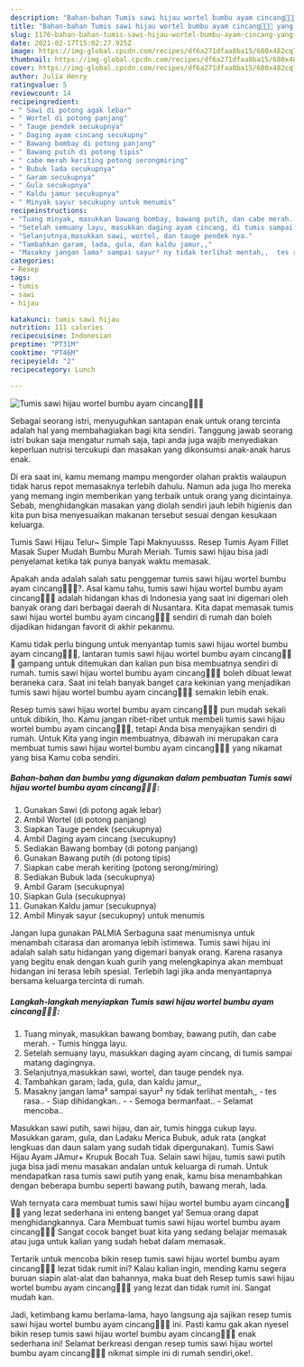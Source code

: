 ```yaml
---
description: "Bahan-bahan Tumis sawi hijau wortel bumbu ayam cincang🥬🥕🍗 yang enak dan Mudah Dibuat"
title: "Bahan-bahan Tumis sawi hijau wortel bumbu ayam cincang🥬🥕🍗 yang enak dan Mudah Dibuat"
slug: 1176-bahan-bahan-tumis-sawi-hijau-wortel-bumbu-ayam-cincang-yang-enak-dan-mudah-dibuat
date: 2021-02-17T15:02:27.925Z
image: https://img-global.cpcdn.com/recipes/df6a271dfaa8ba15/680x482cq70/tumis-sawi-hijau-wortel-bumbu-ayam-cincang🥬🥕🍗-foto-resep-utama.jpg
thumbnail: https://img-global.cpcdn.com/recipes/df6a271dfaa8ba15/680x482cq70/tumis-sawi-hijau-wortel-bumbu-ayam-cincang🥬🥕🍗-foto-resep-utama.jpg
cover: https://img-global.cpcdn.com/recipes/df6a271dfaa8ba15/680x482cq70/tumis-sawi-hijau-wortel-bumbu-ayam-cincang🥬🥕🍗-foto-resep-utama.jpg
author: Julia Henry
ratingvalue: 5
reviewcount: 14
recipeingredient:
- " Sawi di potong agak lebar"
- " Wortel di potong panjang"
- " Tauge pendek secukupnya"
- " Daging ayam cincang secukupny"
- " Bawang bombay di potong panjang"
- " Bawang putih di potong tipis"
- " cabe merah keriting potong serongmiring"
- " Bubuk lada secukupnya"
- " Garam secukupnya"
- " Gula secukupnya"
- " Kaldu jamur secukupnya"
- " Minyak sayur secukupny untuk menumis"
recipeinstructions:
- "Tuang minyak, masukkan bawang bombay, bawang putih, dan cabe merah. Tumis hingga layu."
- "Setelah semuany layu, masukkan daging ayam cincang, di tumis sampai matang dagingnya."
- "Selanjutnya,masukkan sawi, wortel, dan tauge pendek nya."
- "Tambahkan garam, lada, gula, dan kaldu jamur,,"
- "Masakny jangan lama² sampai sayur² ny tidak terlihat mentah,,  tes rasa..  Siap dihidangkan..   Semoga bermanfaat.. Selamat mencoba.."
categories:
- Resep
tags:
- tumis
- sawi
- hijau

katakunci: tumis sawi hijau 
nutrition: 111 calories
recipecuisine: Indonesian
preptime: "PT31M"
cooktime: "PT46M"
recipeyield: "2"
recipecategory: Lunch

---
```



![Tumis sawi hijau wortel bumbu ayam cincang🥬🥕🍗](https://img-global.cpcdn.com/recipes/df6a271dfaa8ba15/680x482cq70/tumis-sawi-hijau-wortel-bumbu-ayam-cincang🥬🥕🍗-foto-resep-utama.jpg)

Sebagai seorang istri, menyuguhkan santapan enak untuk orang tercinta adalah hal yang membahagiakan bagi kita sendiri. Tanggung jawab seorang istri bukan saja mengatur rumah saja, tapi anda juga wajib menyediakan keperluan nutrisi tercukupi dan masakan yang dikonsumsi anak-anak harus enak.

Di era  saat ini, kamu memang mampu mengorder olahan praktis walaupun tidak harus repot memasaknya terlebih dahulu. Namun ada juga lho mereka yang memang ingin memberikan yang terbaik untuk orang yang dicintainya. Sebab, menghidangkan masakan yang diolah sendiri jauh lebih higienis dan kita pun bisa menyesuaikan makanan tersebut sesuai dengan kesukaan keluarga. 

Tumis Sawi Hijau Telur~ Simple Tapi Maknyuusss. Resep Tumis Ayam Fillet Masak Super Mudah Bumbu Murah Meriah. Tumis sawi hijau bisa jadi penyelamat ketika tak punya banyak waktu memasak.

Apakah anda adalah salah satu penggemar tumis sawi hijau wortel bumbu ayam cincang🥬🥕🍗?. Asal kamu tahu, tumis sawi hijau wortel bumbu ayam cincang🥬🥕🍗 adalah hidangan khas di Indonesia yang saat ini digemari oleh banyak orang dari berbagai daerah di Nusantara. Kita dapat memasak tumis sawi hijau wortel bumbu ayam cincang🥬🥕🍗 sendiri di rumah dan boleh dijadikan hidangan favorit di akhir pekanmu.

Kamu tidak perlu bingung untuk menyantap tumis sawi hijau wortel bumbu ayam cincang🥬🥕🍗, lantaran tumis sawi hijau wortel bumbu ayam cincang🥬🥕🍗 gampang untuk ditemukan dan kalian pun bisa membuatnya sendiri di rumah. tumis sawi hijau wortel bumbu ayam cincang🥬🥕🍗 boleh dibuat lewat beraneka cara. Saat ini telah banyak banget cara kekinian yang menjadikan tumis sawi hijau wortel bumbu ayam cincang🥬🥕🍗 semakin lebih enak.

Resep tumis sawi hijau wortel bumbu ayam cincang🥬🥕🍗 pun mudah sekali untuk dibikin, lho. Kamu jangan ribet-ribet untuk membeli tumis sawi hijau wortel bumbu ayam cincang🥬🥕🍗, tetapi Anda bisa menyajikan sendiri di rumah. Untuk Kita yang ingin membuatnya, dibawah ini merupakan cara membuat tumis sawi hijau wortel bumbu ayam cincang🥬🥕🍗 yang nikamat yang bisa Kamu coba sendiri.

<!--inarticleads1-->

##### Bahan-bahan dan bumbu yang digunakan dalam pembuatan Tumis sawi hijau wortel bumbu ayam cincang🥬🥕🍗:

1. Gunakan  Sawi (di potong agak lebar)
1. Ambil  Wortel (di potong panjang)
1. Siapkan  Tauge pendek (secukupnya)
1. Ambil  Daging ayam cincang (secukupny)
1. Sediakan  Bawang bombay (di potong panjang)
1. Gunakan  Bawang putih (di potong tipis)
1. Siapkan  cabe merah keriting (potong serong/miring)
1. Sediakan  Bubuk lada (secukupnya)
1. Ambil  Garam (secukupnya)
1. Siapkan  Gula (secukupnya)
1. Gunakan  Kaldu jamur (secukupnya)
1. Ambil  Minyak sayur (secukupny) untuk menumis


Jangan lupa gunakan PALMIA Serbaguna saat menumisnya untuk menambah citarasa dan aromanya lebih istimewa. Tumis sawi hijau ini adalah salah satu hidangan yang digemari banyak orang. Karena rasanya yang begitu enak dengan kuah gurih yang melengkapinya akan membuat hidangan ini terasa lebih spesial. Terlebih lagi jika anda menyantapnya bersama keluarga tercinta di rumah. 

<!--inarticleads2-->

##### Langkah-langkah menyiapkan Tumis sawi hijau wortel bumbu ayam cincang🥬🥕🍗:

1. Tuang minyak, masukkan bawang bombay, bawang putih, dan cabe merah. - Tumis hingga layu.
1. Setelah semuany layu, masukkan daging ayam cincang, di tumis sampai matang dagingnya.
1. Selanjutnya,masukkan sawi, wortel, dan tauge pendek nya.
1. Tambahkan garam, lada, gula, dan kaldu jamur,,
1. Masakny jangan lama² sampai sayur² ny tidak terlihat mentah,, -  tes rasa..  - Siap dihidangkan..  -  - Semoga bermanfaat.. - Selamat mencoba..


Masukkan sawi putih, sawi hijau, dan air, tumis hingga cukup layu. Masukkan garam, gula, dan Ladaku Merica Bubuk, aduk rata (angkat lengkuas dan daun salam yang sudah tidak dipergunakan). Tumis Sawi Hijau Ayam JAmur+ Krupuk Bocah Tua. Selain sawi hijau, tumis sawi putih juga bisa jadi menu masakan andalan untuk keluarga di rumah. Untuk mendapatkan rasa tumis sawi putih yang enak, kamu bisa menambahkan dengan beberapa bumbu seperti bawang putih, bawang merah, lada. 

Wah ternyata cara membuat tumis sawi hijau wortel bumbu ayam cincang🥬🥕🍗 yang lezat sederhana ini enteng banget ya! Semua orang dapat menghidangkannya. Cara Membuat tumis sawi hijau wortel bumbu ayam cincang🥬🥕🍗 Sangat cocok banget buat kita yang sedang belajar memasak atau juga untuk kalian yang sudah hebat dalam memasak.

Tertarik untuk mencoba bikin resep tumis sawi hijau wortel bumbu ayam cincang🥬🥕🍗 lezat tidak rumit ini? Kalau kalian ingin, mending kamu segera buruan siapin alat-alat dan bahannya, maka buat deh Resep tumis sawi hijau wortel bumbu ayam cincang🥬🥕🍗 yang lezat dan tidak rumit ini. Sangat mudah kan. 

Jadi, ketimbang kamu berlama-lama, hayo langsung aja sajikan resep tumis sawi hijau wortel bumbu ayam cincang🥬🥕🍗 ini. Pasti kamu gak akan nyesel bikin resep tumis sawi hijau wortel bumbu ayam cincang🥬🥕🍗 enak sederhana ini! Selamat berkreasi dengan resep tumis sawi hijau wortel bumbu ayam cincang🥬🥕🍗 nikmat simple ini di rumah sendiri,oke!.

